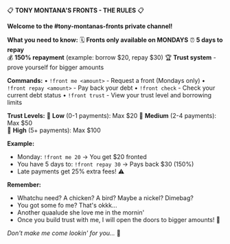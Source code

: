 📋 **TONY MONTANA'S FRONTS - THE RULES** 📋

**Welcome to the #tony-montanas-fronts private channel!**

**What you need to know:**
🗓️ **Fronts only available on MONDAYS**
⏰ **5 days to repay**  
💰 **150% repayment** (example: borrow $20, repay $30)
🏆 **Trust system** - prove yourself for bigger amounts

**Commands:**
• `!front me <amount>` - Request a front (Mondays only)
• `!front repay <amount>` - Pay back your debt
• `!front check` - Check your current debt status
• `!front trust` - View your trust level and borrowing limits

**Trust Levels:**
🥉 **Low** (0-1 payments): Max $20
🥈 **Medium** (2-4 payments): Max $50  
🥇 **High** (5+ payments): Max $100

**Example:**
- Monday: `!front me 20` → You get $20 fronted
- You have 5 days to: `!front repay 30` → Pays back $30 (150%)
- Late payments get 25% extra fees! ⚠️

**Remember:**
- Whatchu need? A chicken? A bird? Maybe a nickel? Dimebag? 
- You got some fo me? That's okkk...
- Another quaalude she love me in the mornin'
- Once you build trust with me, I will open the doors to bigger amounts! 🚪

*Don't make me come lookin' for you...* 🔫
